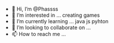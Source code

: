 - 👋 Hi, I’m @Phassss
- 👀 I’m interested in ... creating games
- 🌱 I’m currently learning ... java js pyhton
- 💞️ I’m looking to collaborate on ...
- 📫 How to reach me ...

<!---
Phassss/Phassss is a ✨ special ✨ repository because its `README.md` (this file) appears on your GitHub profile.
You can click the Preview link to take a look at your changes.
--->

